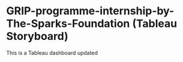 # GRIP-programme-internship-by-The-Sparks-Foundation (Tableau Storyboard)

This is a Tableau dashboard updated
